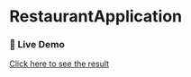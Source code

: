# RestaurantApplication


### 🔗 Live Demo

[Click here to see the result](https://basith-01.github.io/RestaurantApplication/)
